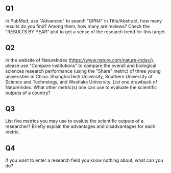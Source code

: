 ## Q1

In PubMed, use "Advanced" to search "GPR4" in Title/Abstract, how many results do you find? Among them, how many are reviews? Check the "RESULTS BY YEAR" plot to get a sense of the research trend for this target. 

## Q2

In the website of NatureIndex (https://www.nature.com/nature-index/), please use "Compare institutions" to compare the overall and biological sciences research performance (using the "Share" metric) of three young univeristies in China: ShanghaiTech University, Southern University of Science and Technology, and Westlake University. List one drawback of NatureIndex. What other metric(s) one can use to evaluate the scientific outputs of a country?

## Q3

List five metrics you may use to evalute the scientific outputs of a researcher? Briefly explain the advantages and disadvantages for each metric.

## Q4

If you want to enter a research field you know nothing about, what can you do? 
